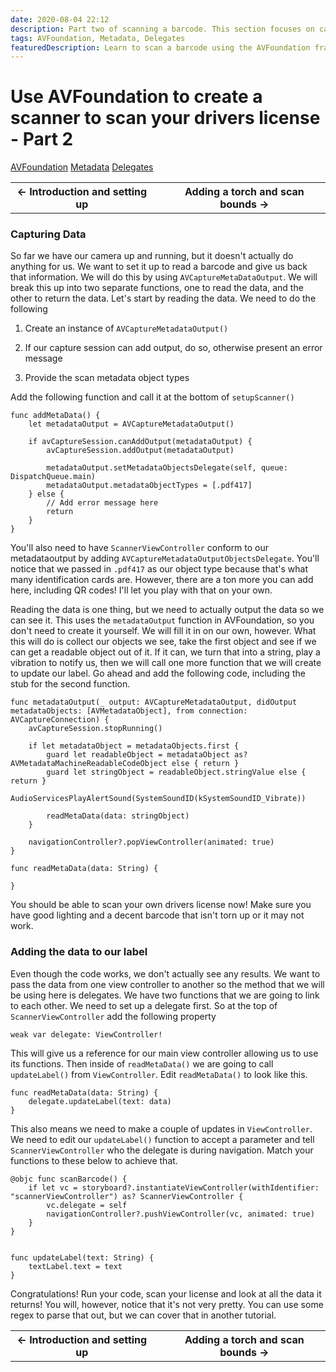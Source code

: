 ```yaml
---
date: 2020-08-04 22:12
description: Part two of scanning a barcode. This section focuses on capturing the data and displaying it to the user.
tags: AVFoundation, Metadata, Delegates
featuredDescription: Learn to scan a barcode using the AVFoundation framework to collect data!
---
```

# Use AVFoundation to create a scanner to scan your drivers license - Part 2

<div class="post-tags" markdown="1">
        <a class="post-category post-category-avfoundation" href="/tags/avfoundation">AVFoundation</a>
        <a class="post-category post-category-metadata" href="/tags/metadata">Metadata</a>
        <a class="post-category post-category-delegates" href="/tags/delegates">Delegates</a>
</div>

<table class="posts-table">
    <tr>
        <th class="th-left"><a href="/posts/03-scan-a-barcode-part-01" style="text-decoration: none">&larr; Introduction and setting up</a></th>
        <th class="th-middle"></th>
        <th class="th-right"><a href="/posts/03-scan-a-barcode-part-03" style="text-decoration: none">Adding a torch and scan bounds &rarr;</a></th>
    </tr>
</table>

### Capturing Data
So far we have our camera up and running, but it doesn't actually do anything for us. We want to set it up to read a barcode and give us back that information. We will do this by using `AVCaptureMetaDataOutput`. We will break this up into two separate functions, one to read the data, and the other to return the data. Let's start by reading the data. We need to do the following

1) Create an instance of `AVCaptureMetadataOutput()`

2) If our capture session can add output, do so, otherwise present an error message

3) Provide the scan metadata object types 

Add the following function and call it at the bottom of `setupScanner()`

```
func addMetaData() {
    let metadataOutput = AVCaptureMetadataOutput()
    
    if avCaptureSession.canAddOutput(metadataOutput) {
        avCaptureSession.addOutput(metadataOutput)
        
        metadataOutput.setMetadataObjectsDelegate(self, queue: DispatchQueue.main)
        metadataOutput.metadataObjectTypes = [.pdf417]
    } else {
        // Add error message here
        return
    }
}
```

You'll also need to have `ScannerViewController` conform to our metadataoutput by adding `AVCaptureMetadataOutputObjectsDelegate`. You'll notice that we passed in `.pdf417` as our object type because that's what many identification cards are. However, there are a ton more you can add here, including QR codes! I'll let you play with that on your own.

Reading the data is one thing, but we need to actually output the data so we can see it. This uses the `metadataOutput` function in AVFoundation, so you don't need to create it yourself. We will fill it in on our own, however. What this will do is collect our objects we see, take the first object and see if we can get a readable object out of it. If it can, we turn that into a string, play a vibration to notify us, then we will call one more function that we will create to update our label. Go ahead and add the following code, including the stub for the second function. 

```
func metadataOutput(_ output: AVCaptureMetadataOutput, didOutput metadataObjects: [AVMetadataObject], from connection: AVCaptureConnection) {
    avCaptureSession.stopRunning()
    
    if let metadataObject = metadataObjects.first {
        guard let readableObject = metadataObject as? AVMetadataMachineReadableCodeObject else { return }
        guard let stringObject = readableObject.stringValue else { return }
        AudioServicesPlayAlertSound(SystemSoundID(kSystemSoundID_Vibrate))
        
        readMetaData(data: stringObject)
    }
    
    navigationController?.popViewController(animated: true)
}

func readMetaData(data: String) {

}
```

You should be able to scan your own drivers license now! Make sure you have good lighting and a decent barcode that isn't torn up or it may not work. 

### Adding the data to our label
Even though the code works, we don't actually see any results. We want to pass the data from one view controller to another so the method that we will be using here is delegates. We have two functions that we are going to link to each other. We need to set up a delegate first. So at the top of `ScannerViewController` add the following property

```
weak var delegate: ViewController!
```

This will give us a reference for our main view controller allowing us to use its functions. Then inside of `readMetaData()` we are going to call `updateLabel()` from `ViewController`. Edit `readMetaData()` to look like this.

```
func readMetaData(data: String) {
    delegate.updateLabel(text: data)
}
```

This also means we need to make a couple of updates in `ViewController`. We need to edit our `updateLabel()` function to accept a parameter and tell `ScannerViewController` who the delegate is during navigation. Match your functions to these below to achieve that.

```
@objc func scanBarcode() {
    if let vc = storyboard?.instantiateViewController(withIdentifier: "scannerViewController") as? ScannerViewController {
        vc.delegate = self
        navigationController?.pushViewController(vc, animated: true)
    }
}


func updateLabel(text: String) {
    textLabel.text = text
}
```

Congratulations! Run your code, scan your license and look at all the data it returns! You will, however, notice that it's not very pretty. You can use some regex to parse that out, but we can cover that in another tutorial. 

<table class="posts-table">
    <tr>
        <th class="th-left"><a href="/posts/03-scan-a-barcode-part-01" style="text-decoration: none">&larr; Introduction and setting up</a></th>
        <th class="th-middle"></th>
        <th class="th-right"><a href="/posts/03-scan-a-barcode-part-03" style="text-decoration: none">Adding a torch and scan bounds &rarr;</a></th>
    </tr>
</table>
